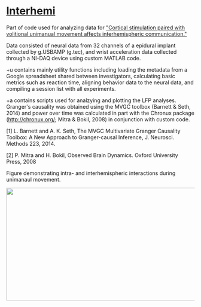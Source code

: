 # [Interhemi](https://www.frontiersin.org/articles/10.3389/fnins.2021.782188/full)

Part of code used for analyzing data for ["Cortical stimulation paired with volitional unimanual movement affects interhemispheric communication."](https://www.frontiersin.org/articles/10.3389/fnins.2021.782188/full) 

Data consisted of neural data from 32 channels of a epidural implant collected by g.USBAMP (g.tec), and wrist acceleration data collected through a NI-DAQ device using custom MATLAB code.

+u contains mainly utility functions including loading the metadata from a Google spreadsheet shared between investigators, calculating basic metrics such as reaction time, aligning behavior data to the neural data, and compiling a session list with all experiments.

+a contains scripts used for analzying and plotting the LFP analyses. Granger's causality was obtained using the MVGC toolbox (Barnett & Seth, 2014) and power over time was calculated in part with the Chronux package (http://chronux.org/; Mitra & Bokil, 2008) in conjunction with custom code.


[1] L. Barnett and A. K. Seth, The MVGC Multivariate Granger Causality Toolbox: A New Approach to Granger-causal Inference, J. Neurosci. Methods 223, 2014.

[2] P. Mitra and H. Bokil, Observed Brain Dynamics. Oxford University Press, 2008

Figure demonstrating intra- and interhemispheric interactions during unimanaul movement. 

<p align="center">
  <img width="750" height="302.5" src="https://github.com/richyyun/Interhemi/blob/main/Body%20-%20MovementModel.png">
</p>
